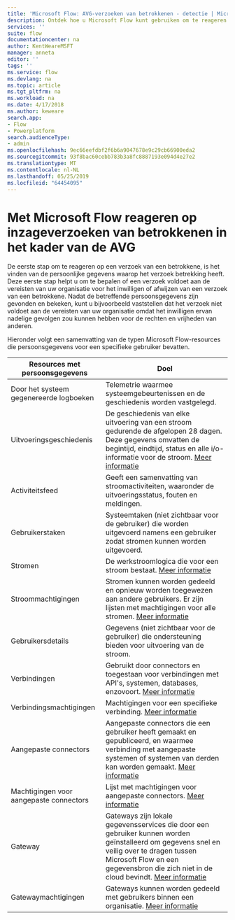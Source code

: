 ```yaml
---
title: 'Microsoft Flow: AVG-verzoeken van betrokkenen - detectie | Microsoft Docs'
description: Ontdek hoe u Microsoft Flow kunt gebruiken om te reageren op inzageverzoeken van betrokkenen in het kader van de AVG.
services: ''
suite: flow
documentationcenter: na
author: KentWeareMSFT
manager: anneta
editor: ''
tags: ''
ms.service: flow
ms.devlang: na
ms.topic: article
ms.tgt_pltfrm: na
ms.workload: na
ms.date: 4/17/2018
ms.author: keweare
search.app:
- Flow
- Powerplatform
search.audienceType:
- admin
ms.openlocfilehash: 9ec66eefdbf2f6b6a9047678e9c29cb66900eda2
ms.sourcegitcommit: 93f8bac60cebb783b3a8fc8887193e094d4e27e2
ms.translationtype: MT
ms.contentlocale: nl-NL
ms.lasthandoff: 05/25/2019
ms.locfileid: "64454095"
---
```

# <a name="responding-to-gdpr-data-subject-discovery-requests-for-microsoft-flow"></a>Met Microsoft Flow reageren op inzageverzoeken van betrokkenen in het kader van de AVG

De eerste stap om te reageren op een verzoek van een betrokkene, is het vinden van de persoonlijke gegevens waarop het verzoek betrekking heeft. Deze eerste stap helpt u om te bepalen of een verzoek voldoet aan de vereisten van uw organisatie voor het inwilligen of afwijzen van een verzoek van een betrokkene. Nadat de betreffende persoonsgegevens zijn gevonden en bekeken, kunt u bijvoorbeeld vaststellen dat het verzoek niet voldoet aan de vereisten van uw organisatie omdat het inwilligen ervan nadelige gevolgen zou kunnen hebben voor de rechten en vrijheden van anderen.

Hieronder volgt een samenvatting van de typen Microsoft Flow-resources die persoonsgegevens voor een specifieke gebruiker bevatten.

|**Resources met persoonsgegevens**|**Doel**|
|-----|-----|
|Door het systeem gegenereerde logboeken|Telemetrie waarmee systeemgebeurtenissen en de geschiedenis worden vastgelegd.|
|Uitvoeringsgeschiedenis|De geschiedenis van elke uitvoering van een stroom gedurende de afgelopen 28 dagen. Deze gegevens omvatten de begintijd, eindtijd, status en alle i/o-informatie voor de stroom. [Meer informatie](https://flow.microsoft.com/blog/download-history-recurrence/)|
|Activiteitsfeed| Geeft een samenvatting van stroomactiviteiten, waaronder de uitvoeringsstatus, fouten en meldingen.|
|Gebruikerstaken|Systeemtaken (niet zichtbaar voor de gebruiker) die worden uitgevoerd namens een gebruiker zodat stromen kunnen worden uitgevoerd.|
|Stromen|De werkstroomlogica die voor een stroom bestaat. [Meer informatie](https://docs.microsoft.com/flow/get-started-logic-flow)|
|Stroommachtigingen|Stromen kunnen worden gedeeld en opnieuw worden toegewezen aan andere gebruikers. Er zijn lijsten met machtigingen voor alle stromen. [Meer informatie](https://docs.microsoft.com/flow/frequently-asked-questions#can-i-share-the-flows-i-create)|
|Gebruikersdetails|Gegevens (niet zichtbaar voor de gebruiker) die ondersteuning bieden voor uitvoering van de stroom.|
|Verbindingen|Gebruikt door connectors en toegestaan voor verbindingen met API's, systemen, databases, enzovoort. [Meer informatie](https://docs.microsoft.com/flow/add-manage-connections)|
|Verbindingsmachtigingen|Machtigingen voor een specifieke verbinding. [Meer informatie](https://docs.microsoft.com/flow/add-manage-connections)|
|Aangepaste connectors|Aangepaste connectors die een gebruiker heeft gemaakt en gepubliceerd, en waarmee verbinding met aangepaste systemen of systemen van derden kan worden gemaakt. [Meer informatie](https://docs.microsoft.com/connectors/custom-connectors/)|
|Machtigingen voor aangepaste connectors|Lijst met machtigingen voor aangepaste connectors. [Meer informatie](https://docs.microsoft.com/connectors/custom-connectors/share)|
|Gateway|Gateways zijn lokale gegevensservices die door een gebruiker kunnen worden geïnstalleerd om gegevens snel en veilig over te dragen tussen Microsoft Flow en een gegevensbron die zich niet in de cloud bevindt. [Meer informatie](https://docs.microsoft.com/flow/gateway-manage)|
|Gatewaymachtigingen|Gateways kunnen worden gedeeld met gebruikers binnen een organisatie. [Meer informatie](https://go.microsoft.com/fwlink/?linkid=872249)|
